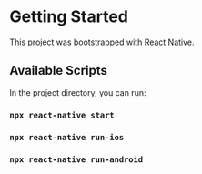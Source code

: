 # Getting Started

This project was bootstrapped with [React Native](https://reactnative.dev/docs/environment-setup).

## Available Scripts

In the project directory, you can run:

### `npx react-native start`

### `npx react-native run-ios`

### `npx react-native run-android`
